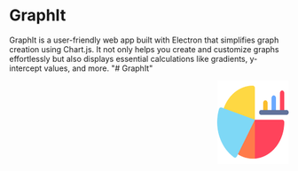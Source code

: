 # GraphIt

GraphIt is a user-friendly web app built with Electron that simplifies graph creation using Chart.js. It not only helps you create and customize graphs effortlessly but also displays essential calculations like gradients, y-intercept values, and more.
"# GraphIt"

> <img src="assets/images/icon.png" align="right" height="150" width="129"/>
